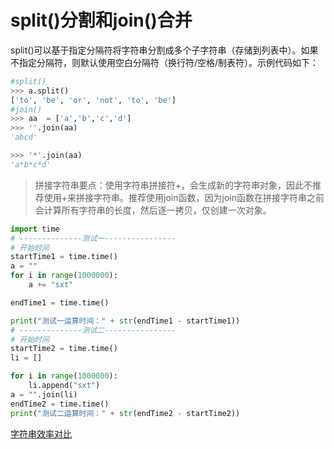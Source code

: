 # split()分割和join()合并
split()可以基于指定分隔符将字符串分割成多个子字符串（存储到列表中）。如果不指定分隔符，则默认使用空白分隔符（换行符/空格/制表符）。示例代码如下：
```python
#split()
>>> a.split()
['to', 'be', 'or', 'not', 'to', 'be']
#join()
>>> aa  = ['a','b','c','d']
>>> ''.join(aa)
'abcd'

>>> '*'.join(aa)
'a*b*c*d'
```
> 拼接字符串要点：使用字符串拼接符+，会生成新的字符串对象，因此不推荐使用+来拼接字符串。推荐使用join函数，因为join函数在拼接字符串之前会计算所有字符串的长度，然后逐一拷贝，仅创建一次对象。
```python
import time
# --------------测试一----------------
# 开始时间
startTime1 = time.time()
a = ""
for i in range(1000000):
    a += "sxt"

endTime1 = time.time()

print("测试一运算时间：" + str(endTime1 - startTime1))
# --------------测试二----------------
# 开始时间
startTime2 = time.time()
li = []

for i in range(1000000):
    li.append("sxt")
a = "".join(li)
endTime2 = time.time()
print("测试二运算时间：" + str(endTime2 - startTime2))

```
[字符串效率对比](../code/example_16.py)